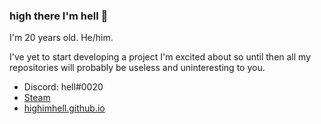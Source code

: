 ### high there I'm hell 👋

I'm 20 years old. He/him.  
  
I've yet to start developing a project I'm excited about so until then all my  
repositories will probably be useless and uninteresting to you.  

- Discord: hell#0020
- [Steam](https://www.steamcommunity.com/id/highimhell)
- [highimhell.github.io](https://highimhell.github.io)

<!--
**highimhell/highimhell** is a ✨ _special_ ✨ repository because its `README.md` (this file) appears on your GitHub profile.

Here are some ideas to get you started:

- 🔭 I’m currently working on ...
- 🌱 I’m currently learning ...
- 👯 I’m looking to collaborate on ...
- 🤔 I’m looking for help with ...
- 💬 Ask me about ...
- 📫 How to reach me: ...
- 😄 Pronouns: ...
- ⚡ Fun fact: ...
-->
